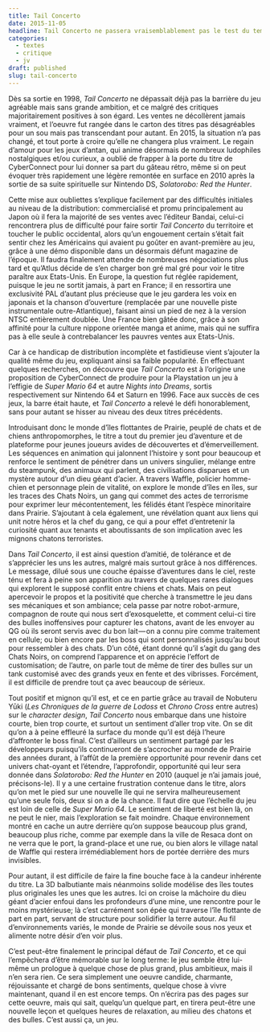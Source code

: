```yaml
---
title: Tail Concerto
date: 2015-11-05
headline: Tail Concerto ne passera vraisemblablement pas le test du temps, alors profitons-en maintenant.
categories:
  - textes
  - critique
  - jv
draft: published
slug: tail-concerto
---
```


<script>
  import AlerteVieux from '$lib/components/AlerteVieux.svelte'
</script>

<AlerteVieux/>

Dès sa sortie en 1998, _Tail Concerto_ ne dépassait déjà pas la barrière du jeu agréable mais sans grande ambition, et ce malgré des critiques majoritairement positives à son égard. Les ventes ne décollèrent jamais vraiment, et l’oeuvre fut rangée dans le carton des titres pas désagréables pour un sou mais pas transcendant pour autant. En 2015, la situation n’a pas changé, et tout porte à croire qu’elle ne changera plus vraiment. Le regain d’amour pour les jeux d’antan, qui anime désormais de nombreux ludophiles nostalgiques et/ou curieux, a oublié de frapper à la porte du titre de CyberConnect pour lui donner sa part du gâteau rétro, même si on peut évoquer très rapidement une légère remontée en surface en 2010 après la sortie de sa suite spirituelle sur Nintendo DS, _Solatorobo: Red the Hunter_.

Cette mise aux oubliettes s’explique facilement par des difficultés initiales au niveau de la distribution: commercialisé et promu principalement au Japon où il fera la majorité de ses ventes avec l’éditeur Bandai, celui-ci rencontrera plus de difficulté pour faire sortir _Tail Concerto_ du territoire et toucher le public occidental, alors qu’un engouement certain s’était fait sentir chez les Américains qui avaient pu goûter en avant-première au jeu, grâce à une démo disponible dans un désormais défunt magazine de l’époque. Il faudra finalement attendre de nombreuses négociations plus tard et qu’Atlus décide de s’en charger bon gré mal gré pour voir le titre paraître aux Etats-Unis. En Europe, la question fut réglée rapidement, puisque le jeu ne sortit jamais, à part en France; il en ressortira une exclusivité PAL d’autant plus précieuse que le jeu gardera les voix en japonais et la chanson d’ouverture (remplacée par une nouvelle piste instrumentale outre-Atlantique), faisant ainsi un pied de nez à la version NTSC entièrement doublée. Une France bien gâtée donc, grâce à son affinité pour la culture nippone orientée manga et anime, mais qui ne suffira pas à elle seule à contrebalancer les pauvres ventes aux Etats-Unis.

Car à ce handicap de distribution incomplète et fastidieuse vient s’ajouter la qualité même du jeu, expliquant ainsi sa faible popularité. En effectuant quelques recherches, on découvre que _Tail Concerto_ est à l’origine une proposition de CyberConnect de produire pour la Playstation un jeu à l’effigie de _Super Mario 64_ et autre _Nights into Dreams_, sortis respectivement sur Nintendo 64 et Saturn en 1996. Face aux succès de ces jeux, la barre était haute, et _Tail Concerto_ a relevé le défi honorablement, sans pour autant se hisser au niveau des deux titres précédents.

Introduisant donc le monde d’îles flottantes de Prairie, peuplé de chats et de chiens anthropomorphes, le titre a tout du premier jeu d’aventure et de plateforme pour jeunes joueurs avides de découvertes et d’émerveillement. Les séquences en animation qui jalonnent l’histoire y sont pour beaucoup et renforce le sentiment de pénétrer dans un univers singulier, mélange entre du steampunk, des animaux qui parlent, des civilisations disparues et un mystère autour d’un dieu géant d’acier. A travers Waffle, policier homme-chien et personnage plein de vitalité, on explore le monde d’îles en îles, sur les traces des Chats Noirs, un gang qui commet des actes de terrorisme pour exprimer leur mécontentement, les félidés étant l’espèce minoritaire dans Prairie. S’ajoutant à cela également, une révélation quant aux liens qui unit notre héros et la chef du gang, ce qui a pour effet d’entretenir la curiosité quant aux tenants et aboutissants de son implication avec les mignons chatons terroristes.

Dans _Tail Concerto_, il est ainsi question d’amitié, de tolérance et de s’apprécier les uns les autres, malgré mais surtout grâce à nos différences. Le message, dilué sous une couche épaisse d’aventures dans le ciel, reste ténu et fera à peine son apparition au travers de quelques rares dialogues qui explorent le supposé conflit entre chiens et chats. Mais on peut apercevoir le propos et la positivité que cherche à transmettre le jeu dans ses mécaniques et son ambiance; cela passe par notre robot-armure, compagnon de route qui nous sert d’exosquelette, et comment celui-ci tire des bulles inoffensives pour capturer les chatons, avant de les envoyer au QG où ils seront servis avec du bon lait — on a connu pire comme traitement en cellule; ou bien encore par les boss qui sont personnalisés jusqu’au bout pour ressembler à des chats. D’un côté, étant donné qu’il s’agit du gang des Chats Noirs, on comprend l’apparence et on apprécie l’effort de customisation; de l’autre, on parle tout de même de tirer des bulles sur un tank customisé avec des grands yeux en fente et des vibrisses. Forcément, il est difficile de prendre tout ça avec beaucoup de sérieux.

Tout positif et mignon qu’il est, et ce en partie grâce au travail de Nobuteru Yūki (_Les Chroniques de la guerre de Lodoss_ et _Chrono Cross_ entre autres) sur le _character design_, _Tail Concerto_ nous embarque dans une histoire courte, bien trop courte, et surtout un sentiment d’aller trop vite. On se dit qu’on a à peine effleuré la surface du monde qu’il est déjà l’heure d’affronter le boss final. C’est d’ailleurs un sentiment partagé par les développeurs puisqu’ils continueront de s’accrocher au monde de Prairie des années durant, à l’affût de la première opportunité pour revenir dans cet univers chat-oyant et l’étendre, l’approfondir, opportunité qui leur sera donnée dans _Solatorobo: Red the Hunter_ en 2010 (auquel je n’ai jamais joué, précisons-le). Il y a une certaine frustration contenue dans le titre, alors qu’on met le pied sur une nouvelle île qui ne servira malheureusement qu’une seule fois, deux si on a de la chance. Il faut dire que l’échelle du jeu est loin de celle de _Super Mario 64_. Le sentiment de liberté est bien là, on ne peut le nier, mais l’exploration se fait moindre. Chaque environnement montré en cache un autre derrière qu’on suppose beaucoup plus grand, beaucoup plus riche, comme par exemple dans la ville de Resaca dont on ne verra que le port, la grand-place et une rue, ou bien alors le village natal de Waffle qui restera irrémédiablement hors de portée derrière des murs invisibles.

Pour autant, il est difficile de faire la fine bouche face à la candeur inhérente du titre. La 3D balbutiante mais néanmoins solide modélise des îles toutes plus originales les unes que les autres. Ici on croise la mâchoire du dieu géant d’acier enfoui dans les profondeurs d’une mine, une rencontre pour le moins mystérieuse; là c’est carrément son épée qui traverse l’île flottante de part en part, servant de structure pour solidifier la terre autour. Au fil d’environnements variés, le monde de Prairie se dévoile sous nos yeux et alimente notre désir d’en voir plus.

C’est peut-être finalement le principal défaut de _Tail Concerto_, et ce qui l’empêchera d’être mémorable sur le long terme: le jeu semble être lui-même un prologue à quelque chose de plus grand, plus ambitieux, mais il n’en sera rien. Ce sera simplement une oeuvre candide, charmante, réjouissante et chargé de bons sentiments, quelque chose à vivre maintenant, quand il en est encore temps. On n’écrira pas des pages sur cette oeuvre, mais qui sait, quelqu’un quelque part, en tirera peut-être une nouvelle leçon et quelques heures de relaxation, au milieu des chatons et des bulles. C’est aussi ça, un jeu.

